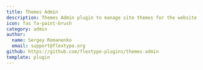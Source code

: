 ```yaml
---
title: Themes Admin
description: Themes Admin plugin to manage site themes for the website frontend.
icon: fas fa-paint-brush
category: admin
author:
  name: Sergey Romanenko
  email: support@flextype.org
github: https://github.com/flextype-plugins/themes-admin
template: plugin
---
```



